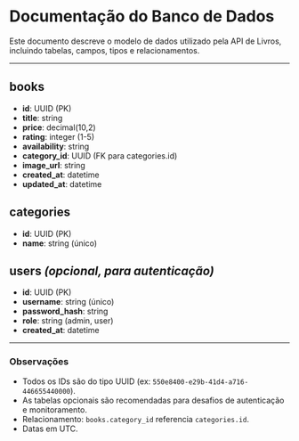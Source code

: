 # Documentação do Banco de Dados

Este documento descreve o modelo de dados utilizado pela API de Livros, incluindo tabelas, campos, tipos e relacionamentos.

---

## books
- **id**: UUID (PK)
- **title**: string
- **price**: decimal(10,2)
- **rating**: integer (1-5)
- **availability**: string
- **category_id**: UUID (FK para categories.id)
- **image_url**: string
- **created_at**: datetime
- **updated_at**: datetime

## categories
- **id**: UUID (PK)
- **name**: string (único)

## users *(opcional, para autenticação)*
- **id**: UUID (PK)
- **username**: string (único)
- **password_hash**: string
- **role**: string (admin, user)
- **created_at**: datetime

---

### Observações
- Todos os IDs são do tipo UUID (ex: `550e8400-e29b-41d4-a716-446655440000`).
- As tabelas opcionais são recomendadas para desafios de autenticação e monitoramento.
- Relacionamento: `books.category_id` referencia `categories.id`.
- Datas em UTC.


